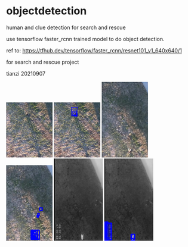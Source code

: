 # objectdetection
human and clue detection for search and rescue

use tensorflow faster_rcnn trained model to do object detection.

ref to: https://tfhub.dev/tensorflow/faster_rcnn/resnet101_v1_640x640/1

for search and rescue project

tianzi 20210907

![rgb](/images/test/sar5_r.png)
![rgb](/images/test/sar5_r_101.png)
![rgb](/images/sar1_r.png)
![rgb](/images/sar1_r_101.png)
![thermal](/images/sar1_t.png)
![thermal](/images/sar1_t_101.png)